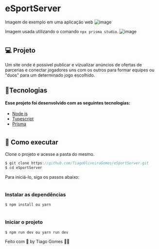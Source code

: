 # eSportServer

Imagem de exemplo em uma aplicação web
![image](https://user-images.githubusercontent.com/70171892/191591854-1a9d8c68-8a9d-43e6-afe0-9e6adb4f397a.png)

Imagem usada utilizando o comando ```npx prisma studio```. 
![image](https://user-images.githubusercontent.com/70171892/191597212-99ef355b-f8fc-4ee3-9a9d-f7a27ce06ecb.png)



# <h2>💻 Projeto</h2>

Um site onde é possivel publicar e vizualizar anúncios de ofertas de parcerias e conectar jogadores uns com os outros para formar equipes ou "duos" para um determinado jogo 
escolhido.

<h2>🧪Tecnologias</h2>
<h4>Esse projeto foi desenvolvido com as seguintes tecnologias: </h4>

* [Node js](https://nodejs.org)
* [Typescript](https://www.typescriptlang.org)
* [Prisma](https://www.prisma.io)


# <h2>🚀 Como executar</h2>
Clone o projeto e acesse a pasta do mesmo.

```javascript
$ git clone https://github.com/TiagoOliveiraGomes/eSportServer.git
$ cd eSportServer
```
Para iniciá-lo, siga os passos abaixo:

# <h3>Instalar as dependências</h3>
```javascript
$ npm install ou yarn
```

# <h3>Iniciar o projeto</h3>
```javascript
$ npm run dev ou yarn run dev
```

Feito com 🧡 by Tiago Gomes 👋🏻 
